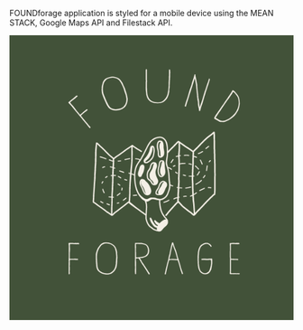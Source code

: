 FOUNDforage application is styled for a mobile device using the MEAN STACK, Google Maps API and Filestack API.

![Found Forage Logo](public/images/ff_sidenav_final.png)

